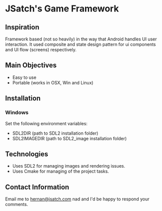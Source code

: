 # JSatch's Game Framework

## Inspiration

Framework based (not so heavily) in the way that Android
handles UI user interaction. It used composite and state design pattern for ui components and UI flow (screens)
respectively.

## Main Objectives

- Easy to use
- Portable (works in OSX, Win and Linux)

## Installation

### Windows

Set the following environment variables:
- SDL2DIR (path to SDL2 installation folder)
- SDL2IMAGEDIR (path to SDL2_image installation folder)


## Technologies

- Uses SDL2 for managing images and rendering issues.
- Uses Cmake for managing of the project tasks.

## Contact Information

Email me to hernan@jsatch.com nad and I'd be happy to respond
your comments.